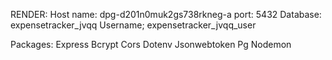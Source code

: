 RENDER:
Host name: dpg-d201n0muk2gs738rkneg-a
port: 5432
Database: expensetracker_jvqq
Username; expensetracker_jvqq_user

Packages: 
Express
Bcrypt
Cors
Dotenv
Jsonwebtoken
Pg 
Nodemon
